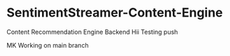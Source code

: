 # SentimentStreamer-Content-Engine
Content Recommendation Engine Backend
Hii
Testing push

MK
Working on main branch


